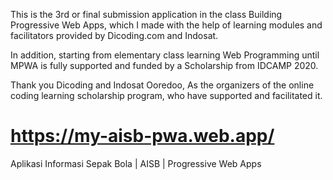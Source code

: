This is the 3rd or final submission application in the class Building Progressive Web Apps, which I made with the help of learning modules and facilitators provided by Dicoding.com and Indosat.

In addition, starting from elementary class learning Web Programming until MPWA is fully supported and funded by a Scholarship from IDCAMP 2020.

Thank you Dicoding and Indosat Ooredoo,
As the organizers of the online coding learning scholarship program, who have supported and facilitated it.

# https://my-aisb-pwa.web.app/

Aplikasi Informasi Sepak Bola | AISB | Progressive Web Apps 
